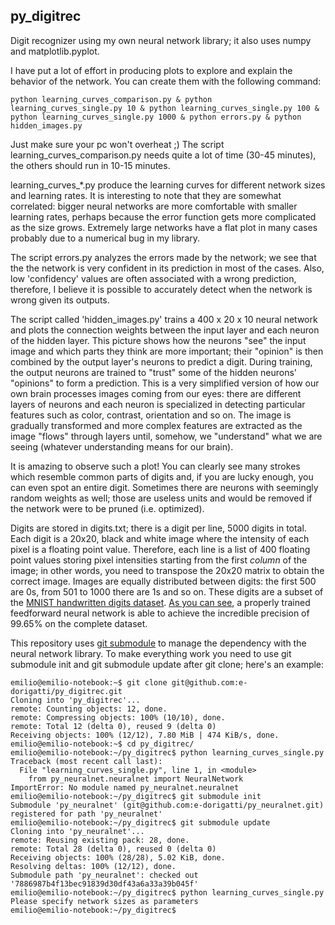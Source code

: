 py_digitrec
-----------

Digit recognizer using my own neural network library; it also uses numpy and matplotlib.pyplot.

I have put a lot of effort in producing plots to explore and explain the behavior of the network.
You can create them with the following command:

```
python learning_curves_comparison.py & python learning_curves_single.py 10 & python learning_curves_single.py 100 & python learning_curves_single.py 1000 & python errors.py & python hidden_images.py 
```
Just make sure your pc won't overheat ;) The script learning_curves_comparison.py needs quite
a lot of time (30-45 minutes), the others should run in 10-15 minutes.

learning_curves_*.py produce the learning curves for different network sizes and learning rates. It is
interesting to note that they are somewhat correlated: bigger neural networks are more comfortable with
smaller learning rates, perhaps because the error function gets more complicated as the size grows.
Extremely large networks have a flat plot in many cases probably due to a numerical bug in my
library.

The script errors.py analyzes the errors made by the network; we see that the the network is very
confident in its prediction in most of the cases. Also, low 'confidency' values are often associated with
a wrong prediction, therefore, I believe it is possible to accurately detect when the network is wrong
given its outputs.

The script called 'hidden_images.py' trains a 400 x 20 x 10 neural network and plots the connection weights
between the input layer and each neuron of the hidden layer. This picture shows how the neurons "see" the
input image and which parts they think are more important; their "opinion" is then combined by the
output layer's neurons to predict a digit. During training, the output neurons are trained to "trust"
some of the hidden neurons' "opinions" to form a prediction. This is a very simplified version of how
our own brain processes images coming from our eyes: there are different layers of neurons and each neuron
is specialized in detecting particular features such as color, contrast, orientation and so on. The image
is gradually transformed and more complex features are extracted as the image "flows" through layers
until, somehow, we "understand" what we are seeing (whatever understanding means for our brain).

It is amazing to observe such a plot! You can clearly see many strokes which resemble common parts of digits
and, if you are lucky enough, you can even spot an entire digit. Sometimes there are neurons with seemingly
random weights as well; those are useless units and would be removed if the network were to be pruned
(i.e. optimized).

Digits are stored in digits.txt; there is a digit per line, 5000 digits in total. Each digit is a 20x20, black
and white image where the intensity of each pixel is a floating point value. Therefore, each line is a list of
400 floating point values storing pixel intensities starting from the first _column_ of the image; in other
words, you need to transpose the 20x20 matrix to obtain the correct image.
Images are equally distributed between digits: the first 500 are 0s, from 501 to 1000 there are 1s and so on.
These digits are a subset of the [MNIST handwritten digits dataset](http://yann.lecun.com/exdb/mnist/).
[As you can see](http://arxiv.org/abs/1003.0358), a properly trained feedforward neural network is able to achieve the
incredible precision of 99.65% on the complete dataset.

This repository uses [git submodule](http://git-scm.com/docs/git-submodule) to manage the dependency with the
neural network library. To make everything work you need to use git submodule init and git submodule update
after git clone; here's an example:
```
emilio@emilio-notebook:~$ git clone git@github.com:e-dorigatti/py_digitrec.git
Cloning into 'py_digitrec'...
remote: Counting objects: 12, done.
remote: Compressing objects: 100% (10/10), done.
remote: Total 12 (delta 0), reused 9 (delta 0)
Receiving objects: 100% (12/12), 7.80 MiB | 474 KiB/s, done.
emilio@emilio-notebook:~$ cd py_digitrec/
emilio@emilio-notebook:~/py_digitrec$ python learning_curves_single.py 
Traceback (most recent call last):
  File "learning_curves_single.py", line 1, in <module>
    from py_neuralnet.neuralnet import NeuralNetwork
ImportError: No module named py_neuralnet.neuralnet
emilio@emilio-notebook:~/py_digitrec$ git submodule init
Submodule 'py_neuralnet' (git@github.com:e-dorigatti/py_neuralnet.git) registered for path 'py_neuralnet'
emilio@emilio-notebook:~/py_digitrec$ git submodule update
Cloning into 'py_neuralnet'...
remote: Reusing existing pack: 28, done.
remote: Total 28 (delta 0), reused 0 (delta 0)
Receiving objects: 100% (28/28), 5.02 KiB, done.
Resolving deltas: 100% (12/12), done.
Submodule path 'py_neuralnet': checked out '7886987b4f13bec91839d30df43a6a33a39b045f'
emilio@emilio-notebook:~/py_digitrec$ python learning_curves_single.py 
Please specify network sizes as parameters
emilio@emilio-notebook:~/py_digitrec$ 
```

